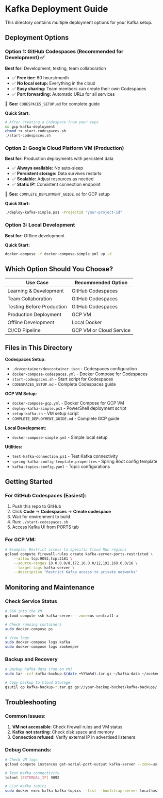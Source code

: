 # Kafka Deployment Guide

This directory contains multiple deployment options for your Kafka setup.

## Deployment Options

### Option 1: GitHub Codespaces (Recommended for Development) ✅
**Best for:** Development, testing, team collaboration

- ✅ **Free tier:** 60 hours/month
- ✅ **No local setup:** Everything in the cloud
- ✅ **Easy sharing:** Team members can create their own Codespaces
- ✅ **Port forwarding:** Automatic URLs for all services

📖 **See:** `CODESPACES_SETUP.md` for complete guide

**Quick Start:**
```bash
# After creating a Codespace from your repo
cd gcp-kafka-deployment
chmod +x start-codespaces.sh
./start-codespaces.sh
```

### Option 2: Google Cloud Platform VM (Production)
**Best for:** Production deployments with persistent data

- ✅ **Always available:** No auto-sleep
- ✅ **Persistent storage:** Data survives restarts
- ✅ **Scalable:** Adjust resources as needed
- ✅ **Static IP:** Consistent connection endpoint

📖 **See:** `COMPLETE_DEPLOYMENT_GUIDE.md` for GCP setup

**Quick Start:**
```bash
./deploy-kafka-simple.ps1 -ProjectId "your-project-id"
```

### Option 3: Local Development
**Best for:** Offline development

**Quick Start:**
```bash
docker-compose -f docker-compose-simple.yml up -d
```

## Which Option Should You Choose?

| Use Case | Recommended Option |
|----------|-------------------|
| Learning & Development | GitHub Codespaces |
| Team Collaboration | GitHub Codespaces |
| Testing Before Production | GitHub Codespaces |
| Production Deployment | GCP VM |
| Offline Development | Local Docker |
| CI/CD Pipeline | GCP VM or Cloud Service |

## Files in This Directory

**Codespaces Setup:**
- `.devcontainer/devcontainer.json` - Codespaces configuration
- `docker-compose-codespaces.yml` - Docker Compose for Codespaces
- `start-codespaces.sh` - Start script for Codespaces
- `CODESPACES_SETUP.md` - Complete Codespaces guide

**GCP VM Setup:**
- `docker-compose-gcp.yml` - Docker Compose for GCP VM
- `deploy-kafka-simple.ps1` - PowerShell deployment script
- `setup-kafka.sh` - VM setup script
- `COMPLETE_DEPLOYMENT_GUIDE.md` - Complete GCP guide

**Local Development:**
- `docker-compose-simple.yml` - Simple local setup

**Utilities:**
- `test-kafka-connection.ps1` - Test Kafka connectivity
- `spring-kafka-config-template.properties` - Spring Boot config template
- `kafka-topics-config.yaml` - Topic configurations

## Getting Started

### For GitHub Codespaces (Easiest):

1. Push this repo to GitHub
2. Click **Code** → **Codespaces** → **Create codespace**
3. Wait for environment to build
4. Run: `./start-codespaces.sh`
5. Access Kafka UI from PORTS tab

### For GCP VM:
```bash
# Example: Restrict access to specific Cloud Run regions
gcloud compute firewall-rules create kafka-server-ports-restricted \
    --allow tcp:9092,tcp:2181 \
    --source-ranges 10.0.0.0/8,172.16.0.0/12,192.168.0.0/16 \
    --target-tags kafka-server \
    --description "Restrict Kafka access to private networks"
```

## Monitoring and Maintenance

### Check Service Status
```bash
# SSH into the VM
gcloud compute ssh kafka-server --zone=us-central1-a

# Check running containers
sudo docker-compose ps

# View logs
sudo docker-compose logs kafka
sudo docker-compose logs zookeeper
```

### Backup and Recovery
```bash
# Backup Kafka data (run on VM)
sudo tar -czf kafka-backup-$(date +%Y%m%d).tar.gz ~/kafka-data ~/zookeeper-data

# Copy backup to Cloud Storage
gsutil cp kafka-backup-*.tar.gz gs://your-backup-bucket/kafka-backups/
```

## Troubleshooting

### Common Issues:
1. **VM not accessible**: Check firewall rules and VM status
2. **Kafka not starting**: Check disk space and memory
3. **Connection refused**: Verify external IP in advertised listeners

### Debug Commands:
```bash
# Check VM logs
gcloud compute instances get-serial-port-output kafka-server --zone=us-central1-a

# Test Kafka connectivity
telnet [EXTERNAL_IP] 9092

# List Kafka topics
sudo docker exec kafka kafka-topics --list --bootstrap-server localhost:29092
```